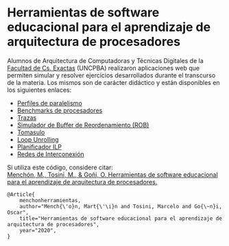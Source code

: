 # Herramientas de software educacional para el aprendizaje de arquitectura de procesadores

Alumnos de Arquitectura de Computadoras y Técnicas Digitales de la [Facultad de Cs. Exactas](exa.unicen.edu.ar) (UNCPBA) realizaron aplicaciones web que permiten simular y resolver ejercicios desarrollados durante el transcurso de la materia.
Los mismos son de carácter didáctico y están disponibles en los siguientes enlaces:

* [Perfiles de paralelismo](https://martinmenchon.github.io/SistemaArquiII/Perfiles_de_paralelismo/index.html) <br>
* [Benchmarks de procesadores](https://martinmenchon.github.io/SistemaArquiII/Comparacion_de_rendimientos/index.html)<br>
* [Trazas](https://valenfv.github.io/)<br>
* [Simulador de Buffer de Reordenamiento (ROB)](https://martinmenchon.github.io/SistemaArquiII/Rob_Videla_Stampone/)<br>
* [Tomasulo](https://martinmenchon.github.io/SistemaArquiII/Tomasulo/Tomasulo.html)<br>
* [Loop Unrolling](https://martinmenchon.github.io/SistemaArquiII/New_Loop_unrolling/)<br>
* [Planificador ILP](https://bautistacrp.github.io/ILP-Planning/)<br>
* [Redes de Interconexión](https://martinmenchon.github.io/SistemaArquiII/RedesDeInterconexion/)

Si utiliza este código, considere citar:<br>
[Menchón, M., Tosini, M., & Goñi, O. Herramientas de software educacional para el aprendizaje de arquitectura de procesadores.](https://www.researchgate.net/publication/345805576_Herramientas_de_software_educacional_para_el_aprendizaje_de_arquitectura_de_procesadores)

	@Article{
		menchonherramientas,
		author="Mench{\'o}n, Mart{\'\i}n and Tosini, Marcelo and Go{\~n}i, Oscar",
		title="Herramientas de software educacional para el aprendizaje de arquitectura de procesadores",
		year="2020",
	}

